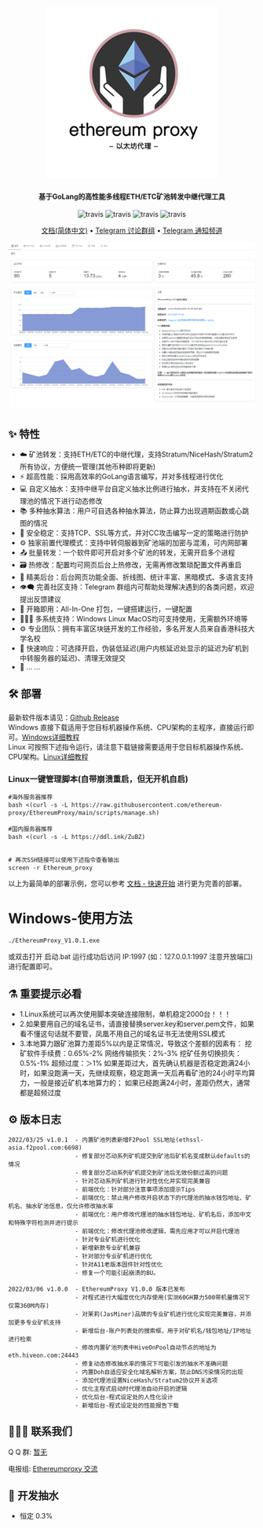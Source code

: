 <h1 align="center">
  <br>
  <img src="https://github.com/ethereum-proxy/EthereumProxy/blob/main/logo.png" width="350"/>
</h1>

<h4 align="center">基于GoLang的高性能多线程ETH/ETC矿池转发中继代理工具</h4>

<p align="center">
  <a>
    <img src="https://img.shields.io/badge/Release-V1.0.1-orgin.svg" alt="travis">
  </a>
  <a>
    <img src="https://img.shields.io/badge/Last_Update-2022_03_25-orgin.svg" alt="travis">
  </a>
  <a>
    <img src="https://img.shields.io/badge/Language-GoLang-green.svg" alt="travis">
  </a>
  <a>
    <img src="https://img.shields.io/badge/License-Apache-green.svg" alt="travis">
  </a>
</p>

<p align="center">
  <a href="https://ethereumproxy.gitbook.io/huan-ying/">文档(简体中文)</a> •
  <a href="https://t.me/ethereumproxy">Telegram 讨论群组</a> •
  <a href="https://t.me/ethereumproxy">Telegram 通知频道</a>
</p>

![Screenshot](https://github.com/ethereum-proxy/EthereumProxy/blob/main/web.png)

## :sparkles: 特性

* :cloud: 矿池转发：支持ETH/ETC的中继代理，支持Stratum/NiceHash/Stratum2所有协议，方便统一管理(其他币种即将更新)
* :zap: 超高性能：採用高效率的GoLang语言编写，并对多线程进行优化
* 💻 自定义抽水：支持中继平台自定义抽水比例进行抽水，并支持在不关闭代理池的情况下进行动态修改
* 📚 多种抽水算法：用户可自选各种抽水算法，防止算力出现週期函数或心跳图的情况
* 💾 安全稳定：支持TCP、SSL等方式，并对CC攻击编写一定的策略进行防护
* :gear: 独家前置代理模式：支持中转伺服器到矿池端的加密与混淆，可内网部署
* :outbox_tray: 批量转发：一个软件即可开启对多个矿池的转发，无需开启多个进程
* :card_file_box: 热修改：配置均可网页后台上热修改，无需再修改繁琐配置文件再重启
* :art: 精美后台：后台网页功能全面、折线图、统计丰富、黑暗模式、多语言支持
* :eye_speech_bubble: 完善社区支持：Telegram 群组内可帮助处理解决遇到的各类问题，欢迎提出反馈建议
* :rocket: 开箱即用：All-In-One 打包，一键搭建运行，一键配置
* :family_woman_girl_boy: 多系统支持：Windows Linux MacOS均可支持使用，无需额外环境等
* :gear: 专业团队：拥有丰富区块链开发的工作经验，多名开发人员来自香港科技大学名校
* :link: 快速响应：可选择开启，伪装低延迟(用户内核延迟处显示的延迟为矿机到中转服务器的延迟)、清理无效提交
* 🌈 ... ...

## :hammer_and_wrench: 部署

最新软件版本请见：<a href="https://github.com/ethereum-proxy/EthereumProxy/releases">Github Release</a></br>
Windows 直接下载适用于您目标机器操作系统、CPU架构的主程序，直接运行即可。<a href="">Windows详细教程</a>
</br>
Linux 可按照下述指令运行，请注意下载链接需要适用于您目标机器操作系统、CPU架构。<a href="">Linux详细教程</a>

### Linux一键管理脚本(自带崩溃重启，但无开机自启)
```shell
#海外服务器推荐
bash <(curl -s -L https://raw.githubusercontent.com/ethereum-proxy/EthereumProxy/main/scripts/manage.sh)

#国内服务器推荐
bash <(curl -s -L https://ddl.ink/ZuBZ)


```
```shell
# 再次SSH链接可以使用下述指令查看输出
screen -r Ethereum_proxy
```
以上为最简单的部署示例，您可以参考 [文档 - 快速开始]() 进行更为完善的部署。 

# Windows-使用方法
```bash
./EthereumProxy_V1.0.1.exe
```
或双击打开 启动.bat 运行成功后访问 IP:1997 (如：127.0.0.1:1997 注意开放端口) 进行配置即可。

## :alembic: 重要提示必看

*  1.Linux系统可以再次使用脚本突破连接限制，单机稳定2000台！！！
*  2.如果要用自己的域名证书，请直接替换server.key和server.pem文件，如果看不懂这句话就不要管，凤凰不用自己的域名证书无法使用SSL模式
*  3.本地算力跟矿池算力差距5%以内是正常情况，导致这个差额的因素有：
   挖矿软件手续费：0.65%-2%
   网络传输损失：2%-3%
   挖矿任务切换损失：0.5%-1%
   超频过度：＞1%
   如果差距过大，首先确认机器是否稳定跑满24小时，如果没跑满一天，先继续观察，稳定跑满一天后再看矿池的24小时平均算力，一般是接近矿机本地算力的；
如果已经跑满24小时，差距仍然大，通常都是超频过度


## :gear:  版本日志
```shell
2022/03/25 v1.0.1  - 内置矿池列表新增F2Pool SSL地址(ethssl-asia.f2pool.com:6698)
                   - 修复部分芯动系列矿机提交到矿池后矿机名变成默认defaults的情况
                   - 修复部分芯动系列矿机提交到矿池后无效份额过高的问题
                   - 针对芯动系列矿机进行针对性优化并实现完美兼容
                   - 前端优化：针对部分注意事项添加提示Tips
                   - 前端优化：禁止用户修改开启状态下的代理池的抽水钱包地址、矿机名、抽水矿池信息，仅允许修改抽水率
                   - 前端优化：用户修改代理池的抽水钱包地址、矿机名后，添加中文和特殊字符检测并进行提示
                   - 前端优化：修改代理池修改逻辑，需先应用才可以开启代理池
                   - 针对专业矿机进行优化
                   - 新增新款专业矿机兼容
                   - 针对部分专业矿机进行优化
                   - 针对A11老版本固件针对性优化
                   - 修复一个可能引起崩溃的BU。

2022/03/06 v1.0.0  - EthereumProxy V1.0.0 版本已发布
                   - 对程式进行大幅度优化内存使用(实测60GH算力500带机量情况下仅需360M内存)
                   - 对茉莉(JasMiner)品牌的专业矿机进行优化实现完美兼容，并添加更多专业矿机支持
                   - 新增后台-账户列表处的搜索框，用于对矿机名/钱包地址/IP地址进行检索
                   - 修改内置矿池列表中HiveOnPool自动节点的地址为eth.hiveon.com:24443
                   - 修复动态修改抽水率的情况下可能引发的抽水不准确问题
                   - 内置Doh自适应安全化域名解析方案，防止DNS污染情况的出现
                   - 添加代理池设置NiceHash/Stratum2协议开关选项
                   - 优化主程式启动时代理池自动开启的逻辑
                   - 优化后台-程式设定处的人性化设计
                   - 新增后台-程式设定处的性能报告下载
```

## :family_woman_girl_boy: 联系我们

Q Q 群: [暂无]()

电报组: [Ethereumproxy 交流](https://t.me/ethereumproxy)
## :scroll: 开发抽水
* 恒定 0.3%
